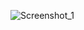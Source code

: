 ![Screenshot_1](https://github.com/marufhasanmitul/assignment/assets/87512480/dec451aa-9a3e-4479-8cab-ed2cbd0c689c)
